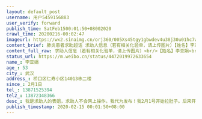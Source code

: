 ```yaml
---
layout: default_post
username: 用户5459156883
user_verify: forward
publish_time: SatFeb1500:01:50+08002020
crawl_time: 20200216-00:02:47
imageurl: https://wx2.sinaimg.cn/orj360/005Xs45tgy1gbwdev4u38j30u01hc7wh.jpg,https://wx3.sinaimg.cn/orj360/005Xs45tgy1gbwdewr3oyj30u01hc1kx.jpg,https://wx1.sinaimg.cn/orj360/005Xs45tgy1gbwdexqmq7j30ci0m8aaq.jpg,https://wx4.sinaimg.cn/orj360/005Xs45tgy1gbwdetxa3uj30ci0m8wex.jpg
content_brief: 肺炎患者求助超话 求助人信息（若有相关化验单，请上传图片）【姓名】李亚娟【年龄】53【所在城市】武汉【所在小区、社区】桥口区仁寿小区14013栋二楼【患病时间】2月1日【联系方式】13871525394【其他紧急联系人】13872348366【病情描述】 肺炎患者求助超话 我是求助人的表姐，求助人 ...全文
content_full_raw: 求助人信息（若有相关化验单，请上传图片）<br/>【姓名】李亚娟<br/>【年龄】53<br/>【所在城市】武汉<br/>【所在小区、社区】桥口区仁寿小区14013栋二楼<br/>【患病时间】2月1日<br/>【联系方式】13871525394<br/>【其他紧急联系人】13872348366<br/>【病情描述】我是求助人的表姐，求助人不会网上操作。我代为发布！我2月1号开始拉肚子。后来开始咳嗽，十来天一直没有好转，因为和瘫痪在床的母亲同住，所以一直没有时间去医院检查。前几天症状加重去医院检查CT结果双肺病毒性肺炎，昨天核酸检测阳性。母亲因为瘫痪在床，症状比我更加严重，低烧，呼吸困难，偶然神志不清。情况一天比一天严重。急切需要得到救助。几次跟社区联系均告知我们等待床位。病情不等人呀！我们急需得到救助！希望大家都帮帮我们！<ahref='/n/皮卡晨吖'>@皮卡晨吖</a><ahref='/n/张沫凡MOMO'>@张沫凡MOMO</a><ahref='/n/三扣三'>@三扣三</a><ahref='/n/百万粉丝王希'>@百万粉丝王希</a><ahref='/n/央视新闻'>@央视新闻</a><ahref='/n/凤凰网'>@凤凰网</a><ahref='/n/人民日报'>@人民日报</a><ahref='/n/肺炎患者求助超话'>@肺炎患者求助超话</a><adata-url="http://t.cn/RyhCNAH"href="http://weibo.com/p/1001018008642100000000000"data-hide=""><spanclass='url-icon'><imgstyle='width:1rem;height:1rem'src='https://h5.sinaimg.cn/upload/2015/09/25/3/timeline_card_small_location_default.png'></span><spanclass="surl-text">荆州</span></a>
status_url: https://m.weibo.cn/status/4472019972633654
name_: 李亚娟
age_: 53
city_: 武汉
address_: 桥口区仁寿小区14013栋二楼
since_: 2月1日
tel_: 13871525394
tel2_: 13872348366
desc_: 我是求助人的表姐，求助人不会网上操作。我代为发布！我2月1号开始拉肚子。后来开始咳嗽，十来天一直没有好转，因为和瘫痪在床的母亲同住，所以一直没有时间去医院检查。前几天症状加重去医院检查CT结果双肺病毒性肺炎，昨天核酸检测阳性。母亲因为瘫痪在床，症状比我更加严重，低烧，呼吸困难，偶然神志不清。情况一天比一天严重。急切需要得到救助。几次跟社区联系均告知我们等待床位。病情不等人呀！我们急需得到救助！希望大家都帮帮我们！<ahref='/n/皮卡晨吖'>@皮卡晨吖</a><ahref='/n/张沫凡MOMO'>@张沫凡MOMO</a><ahref='/n/三扣三'>@三扣三</a><ahref='/n/百万粉丝王希'>@百万粉丝王希</a><ahref='/n/央视新闻'>@央视新闻</a><ahref='/n/凤凰网'>@凤凰网</a><ahref='/n/人民日报'>@人民日报</a><ahref='/n/肺炎患者求助超话'>@肺炎患者求助超话</a><adata-url="http//t.cn/RyhCNAH"href="http//weibo.com/p/1001018008642100000000000"data-hide=""><spanclass='url-icon'><imgstyle='width1rem;height1rem'src='https//h5.sinaimg.cn/upload/2015/09/25/3/timeline_card_small_location_default.png'></span><spanclass="surl-text">荆州</span></a>
publish_timestamp: 2020-02-15 00:01:50+08:00
---
```


